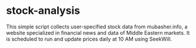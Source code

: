 # stock-analysis
This simple script collects user-specified stock data from mubasher.info, a website specialized in financial news and data of Middle Eastern markets.
It is scheduled to run and update prices daily at 10 AM using SeekWill.
